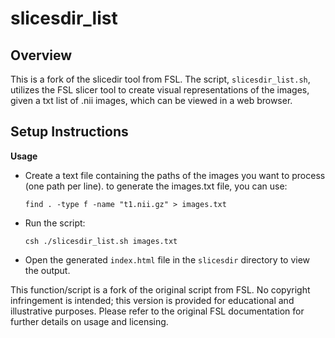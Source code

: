 # slicesdir_list

## Overview
This is a fork of the slicedir tool from FSL. The script, `slicesdir_list.sh`, utilizes the FSL slicer tool to create visual representations of the images, given a txt list of .nii images,  which can be viewed in a web browser.

## Setup Instructions
**Usage**
   - Create a text file containing the paths of the images you want to process (one path per line). to generate the images.txt file, you can use:
      ```
      find . -type f -name "t1.nii.gz" > images.txt
      ```
   - Run the script:
      ```
      csh ./slicesdir_list.sh images.txt
      ```
   - Open the generated `index.html` file in the `slicesdir` directory to view the output.



This function/script is a fork of the original script from FSL.
No copyright infringement is intended; this version is provided for educational and illustrative purposes.
Please refer to the original FSL documentation for further details on usage and licensing.
